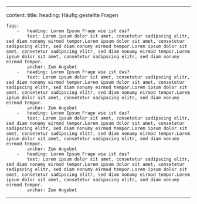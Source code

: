 ---

content: 
    title: 
        heading: Häufig gestellte Fragen

    faqs: 
        -   heading: Lorem Ipsum Frage wie ist das?
            text: Lorem ipsum dolor sit amet, consetetur sadipscing elitr, sed diam nonumy eirmod tempor.Lorem ipsum dolor sit amet, consetetur sadipscing elitr, sed diam nonumy eirmod tempor.Lorem ipsum dolor sit amet, consetetur sadipscing elitr, sed diam nonumy eirmod tempor.Lorem ipsum dolor sit amet, consetetur sadipscing elitr, sed diam nonumy eirmod tempor.
            anchor: Zum Angebot
        -   heading: Lorem Ipsum Frage wie ist das?
            text: Lorem ipsum dolor sit amet, consetetur sadipscing elitr, sed diam nonumy eirmod tempor.Lorem ipsum dolor sit amet, consetetur sadipscing elitr, sed diam nonumy eirmod tempor.Lorem ipsum dolor sit amet, consetetur sadipscing elitr, sed diam nonumy eirmod tempor.Lorem ipsum dolor sit amet, consetetur sadipscing elitr, sed diam nonumy eirmod tempor.
            anchor: Zum Angebot
        -   heading: Lorem Ipsum Frage wie ist das?
            text: Lorem ipsum dolor sit amet, consetetur sadipscing elitr, sed diam nonumy eirmod tempor.Lorem ipsum dolor sit amet, consetetur sadipscing elitr, sed diam nonumy eirmod tempor.Lorem ipsum dolor sit amet, consetetur sadipscing elitr, sed diam nonumy eirmod tempor.Lorem ipsum dolor sit amet, consetetur sadipscing elitr, sed diam nonumy eirmod tempor.
            anchor: Zum Angebot
        -   heading: Lorem Ipsum Frage wie ist das?
            text: Lorem ipsum dolor sit amet, consetetur sadipscing elitr, sed diam nonumy eirmod tempor.Lorem ipsum dolor sit amet, consetetur sadipscing elitr, sed diam nonumy eirmod tempor.Lorem ipsum dolor sit amet, consetetur sadipscing elitr, sed diam nonumy eirmod tempor.Lorem ipsum dolor sit amet, consetetur sadipscing elitr, sed diam nonumy eirmod tempor.
            anchor: Zum Angebot


---